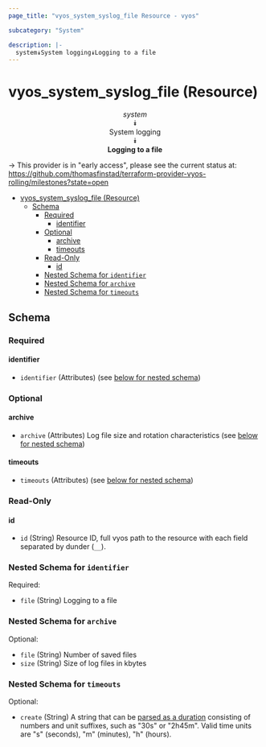 ```yaml
---
page_title: "vyos_system_syslog_file Resource - vyos"

subcategory: "System"

description: |-
  system⯯System logging⯯Logging to a file
---
```


# vyos_system_syslog_file (Resource)
<center>

*system*  
⯯  
System logging  
⯯  
**Logging to a file**


</center>

-> This provider is in "early access", please see the current status at: https://github.com/thomasfinstad/terraform-provider-vyos-rolling/milestones?state=open

<!--TOC-->

- [vyos_system_syslog_file (Resource)](#vyos_system_syslog_file-resource)
  - [Schema](#schema)
    - [Required](#required)
      - [identifier](#identifier)
    - [Optional](#optional)
      - [archive](#archive)
      - [timeouts](#timeouts)
    - [Read-Only](#read-only)
      - [id](#id)
    - [Nested Schema for `identifier`](#nested-schema-for-identifier)
    - [Nested Schema for `archive`](#nested-schema-for-archive)
    - [Nested Schema for `timeouts`](#nested-schema-for-timeouts)

<!--TOC-->

<!-- schema generated by tfplugindocs -->
## Schema

### Required

#### identifier
- `identifier` (Attributes) (see [below for nested schema](#nestedatt--identifier))

### Optional

#### archive
- `archive` (Attributes) Log file size and rotation characteristics (see [below for nested schema](#nestedatt--archive))
#### timeouts
- `timeouts` (Attributes) (see [below for nested schema](#nestedatt--timeouts))

### Read-Only

#### id
- `id` (String) Resource ID, full vyos path to the resource with each field separated by dunder (`__`).

<a id="nestedatt--identifier"></a>
### Nested Schema for `identifier`

Required:

- `file` (String) Logging to a file


<a id="nestedatt--archive"></a>
### Nested Schema for `archive`

Optional:

- `file` (String) Number of saved files
- `size` (String) Size of log files in kbytes


<a id="nestedatt--timeouts"></a>
### Nested Schema for `timeouts`

Optional:

- `create` (String) A string that can be [parsed as a duration](https://pkg.go.dev/time#ParseDuration) consisting of numbers and unit suffixes, such as &#34;30s&#34; or &#34;2h45m&#34;. Valid time units are &#34;s&#34; (seconds), &#34;m&#34; (minutes), &#34;h&#34; (hours).
